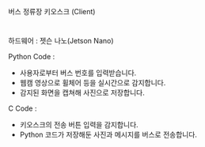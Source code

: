 버스 정류장 키오스크 (Client)
#
하드웨어 : 젯슨 나노(Jetson Nano)

Python Code :
 - 사용자로부터 버스 번호를 입력받습니다.
 - 웹캠 영상으로 휠체어 등을 실시간으로 감지합니다.
 - 감지된 화면을 캡쳐해 사진으로 저장합니다.

C Code :
 - 키오스크의 전송 버튼 입력을 감지합니다.
 - Python 코드가 저장해둔 사진과 메시지를 버스로 전송합니다.
